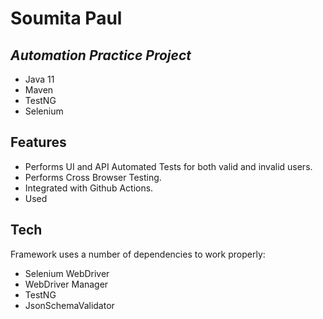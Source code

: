 # Soumita Paul
## _Automation Practice Project_

- Java 11
- Maven
- TestNG
- Selenium


## Features

- Performs UI and API Automated Tests for both valid and invalid users.
- Performs Cross Browser Testing.
- Integrated with Github Actions.
- Used


## Tech

Framework uses a number of dependencies to work properly:

- Selenium WebDriver
- WebDriver Manager
- TestNG
- JsonSchemaValidator



